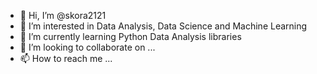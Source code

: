 - 👋 Hi, I’m @skora2121
- 👀 I’m interested in Data Analysis, Data Science and Machine Learning
- 🌱 I’m currently learning Python Data Analysis libraries
- 💞️ I’m looking to collaborate on ...
- 📫 How to reach me ...

<!---
skora2121/skora2121 is a ✨ special ✨ repository because its `README.md` (this file) appears on your GitHub profile.
You can click the Preview link to take a look at your changes.
--->
